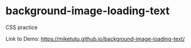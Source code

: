 # background-image-loading-text
CSS practice

Link to Demo: https://miketutu.github.io/background-image-loading-text/
